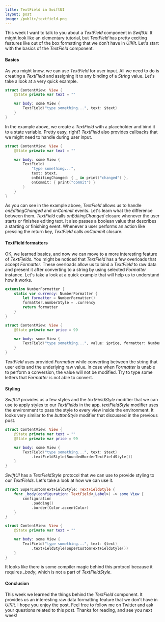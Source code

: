```yaml
---
title: TextField in SwiftUI
layout: post
image: /public/textfield.png
---
```

This week I want to talk to you about a *TextField* component in *SwiftUI*.  It might look like an elementary tutorial, but *TextField* has pretty exciting features like out of the box formatting that we don't have in *UIKit*. Let's start with the basics of the *TextField* component.

#### Basics
As you might know, we can use *TextField* for user input. All we need to do is creating a *TextField* and assigning it to any binding of a *String* value. Let's take a look at a very quick example.

```swift
struct ContentView: View {
    @State private var text = ""

    var body: some View {
        TextField("type something...", text: $text)
    }
}
```

In the example above, we create a *TextField* with a placeholder and bind it to a state variable. Pretty easy, right? *TextField* also provides callbacks that we might need to handle during user input.

```swift
struct ContentView: View {
    @State private var text = ""

    var body: some View {
        TextField(
            "type something...",
            text: $text,
            onEditingChanged: { _ in print("changed") },
            onCommit: { print("commit") }
        )
    }
}
```

As you can see in the example above, *TextField* allows us to handle *onEditingChanged* and *onCommit* events. Let's learn what the difference between them. *TextField* calls *onEditingChanged* closure whenever the user starts or finishes editing text. It also passes a boolean value that describes a starting or finishing event. Whenever a user performs an action like pressing the return key, *TextField* calls *onCommit* closure.

#### TextField formatters
OK, we learned basics, and now we can move to a more interesting feature of *TextFields*. You might be noticed that *TextField* has a few overloads that accept *Formatter*. These overloads allow us to bind a *TextField* to raw data and present it after converting to a string by using selected *Formatter* instance. Let's take a look at a quick example that will help us to understand how it works.

```swift
extension NumberFormatter {
    static var currency: NumberFormatter {
        let formatter = NumberFormatter()
        formatter.numberStyle = .currency
        return formatter
    }
}

struct ContentView: View {
    @State private var price = 99

    var body: some View {
        TextField("type something...", value: $price, formatter: NumberFormatter.currency)
    }
}
```

*TextField* uses provided *Formatter* while converting between the string that user edits and the underlying raw value. In case when *Formatter* is unable to perform a conversion, the value will not be modified. Try to type some letters that *Formatter* is not able to convert.

#### Styling
*SwiftUI* provides us a few styles and the *textFieldStyle* modifier that we can use to apply styles to our *TextFields* in the app. *textFieldStyle* modifier uses the environment to pass the style to every view inside the environment. It looks very similar to the *buttonStyle* modifier that discussed in the previous post.

```swift
struct ContentView: View {
    @State private var text = ""
    @State private var price = 99

    var body: some View {
        TextField("type something...", text: $text)
            .textFieldStyle(RoundedBorderTextFieldStyle())
    }
}
```

*SwiftUI* has a *TextFieldStyle* protocol that we can use to provide styling to our *TextFields*. Let's take a look at how we can use it.

```swift
struct SuperCustomTextFieldStyle: TextFieldStyle {
    func _body(configuration: TextField<_Label>) -> some View {
        configuration
            .padding()
            .border(Color.accentColor)
    }
}

struct ContentView: View {
    @State private var text = ""

    var body: some View {
        TextField("type something...", text: $text)
            .textFieldStyle(SuperCustomTextFieldStyle())
    }
}
```

It looks like there is some compiler magic behind this protocol because it requires *_body*, which is not a part of *TextFieldStyle*. 

#### Conclusion
This week we learned the things behind the *TextField* component. It provides us an interesting raw data formatting feature that we don't have in *UIKit*. I hope you enjoy the post. Feel free to follow me on [Twitter](https://twitter.com/mecid) and ask your questions related to this post. Thanks for reading, and see you next week!